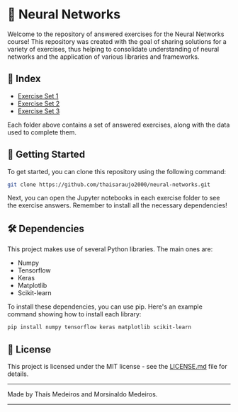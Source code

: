 # 🧠 Neural Networks

Welcome to the repository of answered exercises for the Neural Networks course! This repository was created with the goal of sharing solutions for a variety of exercises, thus helping to consolidate understanding of neural networks and the application of various libraries and frameworks.

## 📝 Index

- [Exercise Set 1](./list_1/)
- [Exercise Set 2](./list_2/)
- [Exercise Set 3](./list_3/)

Each folder above contains a set of answered exercises, along with the data used to complete them.

## 🚀 Getting Started

To get started, you can clone this repository using the following command:

```bash
git clone https://github.com/thaisaraujo2000/neural-networks.git
```

Next, you can open the Jupyter notebooks in each exercise folder to see the exercise answers. Remember to install all the necessary dependencies!

## 🛠️ Dependencies

This project makes use of several Python libraries. The main ones are:

- Numpy
- Tensorflow
- Keras
- Matplotlib
- Scikit-learn

To install these dependencies, you can use pip. Here's an example command showing how to install each library:

```bash
pip install numpy tensorflow keras matplotlib scikit-learn
```

## 📄 License

This project is licensed under the MIT license - see the [LICENSE.md](./LICENSE.md) file for details.

---

Made by Thaís Medeiros and Morsinaldo Medeiros.

---
